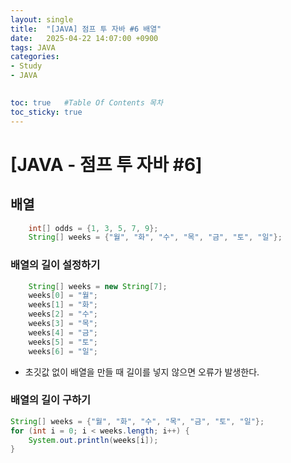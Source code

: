 ```yaml
---
layout: single
title:  "[JAVA] 점프 투 자바 #6 배열"
date:   2025-04-22 14:07:00 +0900
tags: JAVA
categories: 
- Study
- JAVA

  
toc: true   #Table Of Contents 목차
toc_sticky: true
---
```

# [JAVA - 점프 투 자바 #6] 

## 배열

```java
    int[] odds = {1, 3, 5, 7, 9};
    String[] weeks = {"월", "화", "수", "목", "금", "토", "일"};
```

### 배열의 길이 설정하기
```java
    String[] weeks = new String[7];
    weeks[0] = "월";
    weeks[1] = "화";
    weeks[2] = "수";
    weeks[3] = "목";
    weeks[4] = "금";
    weeks[5] = "토";
    weeks[6] = "일";
```
* 초깃값 없이 배열을 만들 때 길이를 넣지 않으면 오류가 발생한다.
### 배열의 길이 구하기
```java
String[] weeks = {"월", "화", "수", "목", "금", "토", "일"};
for (int i = 0; i < weeks.length; i++) {
    System.out.println(weeks[i]);
}
```